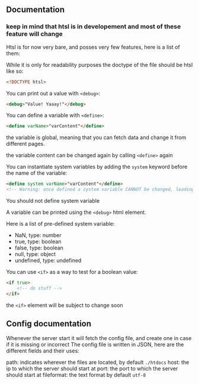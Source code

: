 ## Documentation

### keep in mind that htsl is in developement and most of these feature **will** change

Htsl is for now very bare, and posses very few features, here is a list of them:

While it is only for readability purposes the doctype of the file should be htsl like so:
```html
<!DOCTYPE htsl>
```

You can print out a value with `<debug>`:
```html
<debug>"Value! Yaaay!"</debug>
```

You can define a variable with `<define>`:
```html
<define varName>"varContent"</define>
```
the variable is global, meaning that you can fetch data and change it from different pages.

the variable content can be changed again by calling `<define>` again

You can instantiate system variables by adding the `system` keyword before the name of the variable:
```html
<define system varName>"varContent"</define>
<!-- Warning: once defined a system variable CANNOT be changed, leading to many problems -->
```
You should not define system variable

A variable can be printed using the `<debug>` html element.

Here is a list of pre-defined system variable:
- NaN, type: number
- true, type: boolean
- false, type: boolean
- null, type: object
- undefined, type: undefined

You can use `<if>` as a way to test for a boolean value:
```html
<if true>
    <!-- do stuff -->
</if>
```
the `<if>` element will be subject to change soon

## Config documentation

Whenever the server start it will fetch the config file, and create one in case if it is missing or incorrect
The config file is written in JSON, here are the different fields and their uses:

path: indicates wherever the files are located, by default `./htdocs`
host: the ip to which the server should start at
port: the port to which the server should start at
fileformat: the text format by default `utf-8`
